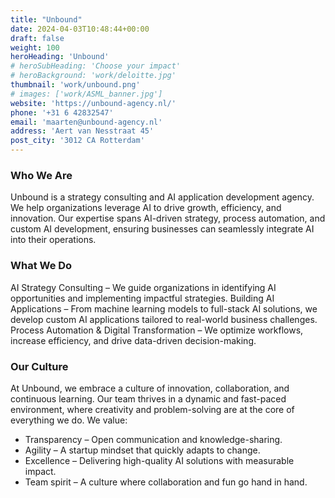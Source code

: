 ```yaml
---
title: "Unbound"
date: 2024-04-03T10:48:44+00:00
draft: false
weight: 100
heroHeading: 'Unbound'
# heroSubHeading: 'Choose your impact'
# heroBackground: 'work/deloitte.jpg'
thumbnail: 'work/unbound.png'
# images: ['work/ASML_banner.jpg']
website: 'https://unbound-agency.nl/'
phone: '+31 6 42832547'
email: 'maarten@unbound-agency.nl'
address: 'Aert van Nesstraat 45'
post_city: '3012 CA Rotterdam'
---
```

### Who We Are
Unbound is a strategy consulting and AI application development agency. We help organizations leverage AI to drive growth, efficiency, and innovation. Our expertise spans AI-driven strategy, process automation, and custom AI development, ensuring businesses can seamlessly integrate AI into their operations.
### What We Do
AI Strategy Consulting – We guide organizations in identifying AI opportunities and implementing impactful strategies.
Building AI Applications – From machine learning models to full-stack AI solutions, we develop custom AI applications tailored to real-world business challenges.
Process Automation & Digital Transformation – We optimize workflows, increase efficiency, and drive data-driven decision-making.
### Our Culture
At Unbound, we embrace a culture of innovation, collaboration, and continuous learning. Our team thrives in a dynamic and fast-paced environment, where creativity and problem-solving are at the core of everything we do. We value:
- Transparency – Open communication and knowledge-sharing.
- Agility – A startup mindset that quickly adapts to change.
- Excellence – Delivering high-quality AI solutions with measurable impact.
- Team spirit – A culture where collaboration and fun go hand in hand.
